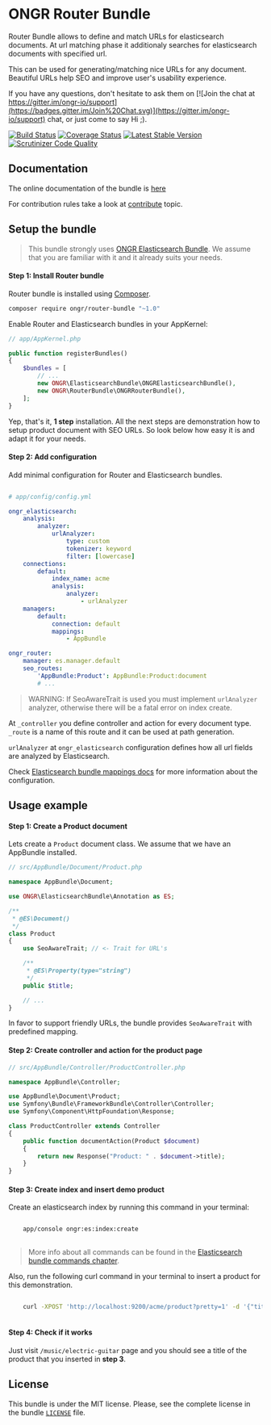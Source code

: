 # ONGR Router Bundle

Router Bundle allows to define and match URLs for elasticsearch documents.
At url matching phase it additionaly searches for elasticsearch documents with specified url.

This can be used for generating/matching nice URLs for any document.
Beautiful URLs help SEO and improve user's usability experience.

If you have any questions, don't hesitate to ask them on [![Join the chat at https://gitter.im/ongr-io/support](https://badges.gitter.im/Join%20Chat.svg)](https://gitter.im/ongr-io/support)
 chat, or just come to say Hi ;).
 
[![Build Status](https://travis-ci.org/ongr-io/RouterBundle.svg?branch=master)](https://travis-ci.org/ongr-io/RouterBundle)
[![Coverage Status](https://coveralls.io/repos/ongr-io/RouterBundle/badge.svg?branch=master&service=github)](https://coveralls.io/github/ongr-io/RouterBundle?branch=master)
[![Latest Stable Version](https://poser.pugx.org/ongr/router-bundle/v/stable)](https://packagist.org/packages/ongr/router-bundle)
[![Scrutinizer Code Quality](https://scrutinizer-ci.com/g/ongr-io/RouterBundle/badges/quality-score.png?b=master)](https://scrutinizer-ci.com/g/ongr-io/RouterBundle/?branch=master)

## Documentation

The online documentation of the bundle is [here](Resources/doc/index.md)

For contribution rules take a look at [contribute](Resources/doc/contribute.md) topic.


## Setup the bundle

> This bundle strongly uses [ONGR Elasticsearch Bundle](https://github.com/ongr-io/ElasticsearchBundle).
> We assume that you are familiar with it and it already suits your needs.

#### Step 1: Install Router bundle

Router bundle is installed using [Composer](https://getcomposer.org).

```bash
composer require ongr/router-bundle "~1.0"

```

Enable Router and Elasticsearch bundles in your AppKernel:

```php
// app/AppKernel.php

public function registerBundles()
{
    $bundles = [
        // ...
        new ONGR\ElasticsearchBundle\ONGRElasticsearchBundle(),
        new ONGR\RouterBundle\ONGRRouterBundle(),
    ];
}

```

Yep, that's it, **1 step** installation. All the next steps are demonstration how to setup product document with SEO URLs. So look below how easy it is and adapt it for your needs.


#### Step 2: Add configuration

Add minimal configuration for Router and Elasticsearch bundles.

```yaml

# app/config/config.yml

ongr_elasticsearch:
    analysis:
        analyzer:
            urlAnalyzer:
                type: custom
                tokenizer: keyword
                filter: [lowercase]
    connections:
        default:
            index_name: acme
            analysis:
                analyzer:
                    - urlAnalyzer
    managers:
        default:
            connection: default
            mappings:
                - AppBundle

ongr_router:
    manager: es.manager.default
    seo_routes:
        'AppBundle:Product': AppBundle:Product:document
        # ...

```

> WARNING: If SeoAwareTrait is used you must implement `urlAnalyzer` analyzer, otherwise there will be a fatal error on index create.

At `_controller` you define controller and action for every document type.
`_route` is a name of this route and it can be used at path generation.

`urlAnalyzer` at `ongr_elasticsearch` configuration defines how all url fields are analyzed by Elasticsearch.

Check [Elasticsearch bundle mappings docs](https://github.com/ongr-io/ElasticsearchBundle/blob/master/Resources/doc/mapping.md) for more information about the configuration.


## Usage example

#### Step 1: Create a Product document

Lets create a `Product` document class. We assume that we have an AppBundle installed.

```php
// src/AppBundle/Document/Product.php

namespace AppBundle\Document;

use ONGR\ElasticsearchBundle\Annotation as ES;

/**
 * @ES\Document()
 */
class Product
{
    use SeoAwareTrait; // <- Trait for URL's

    /**
     * @ES\Property(type="string")
     */
    public $title;

    // ...
}

```

In favor to support friendly URLs, the bundle provides `SeoAwareTrait` with predefined mapping.


#### Step 2: Create controller and action for the product page

```php
// src/AppBundle/Controller/ProductController.php

namespace AppBundle\Controller;

use AppBundle\Document\Product;
use Symfony\Bundle\FrameworkBundle\Controller\Controller;
use Symfony\Component\HttpFoundation\Response;

class ProductController extends Controller
{
    public function documentAction(Product $document)
    {
        return new Response("Product: " . $document->title);
    }
}
```

#### Step 3: Create index and insert demo product

Create an elasticsearch index by running this command in your terminal:

```bash

    app/console ongr:es:index:create
    
```

> More info about all commands can be found in the [Elasticsearch bundle commands chapter](https://github.com/ongr-io/ElasticsearchBundle/blob/master/Resources/doc/commands.md).

Also, run the following curl command in your terminal to insert a product for this demonstration.

```bash

    curl -XPOST 'http://localhost:9200/acme/product?pretty=1' -d '{"title":"Acoustic Guitar", "url":"/music/electric-guitar"}'
    
```

#### Step 4: Check if it works

Just visit `/music/electric-guitar` page and you should see a title of the product that you inserted in **step 3**.


## License

This bundle is under the MIT license. Please, see the complete license
in the bundle [`LICENSE`](LICENSE) file.
